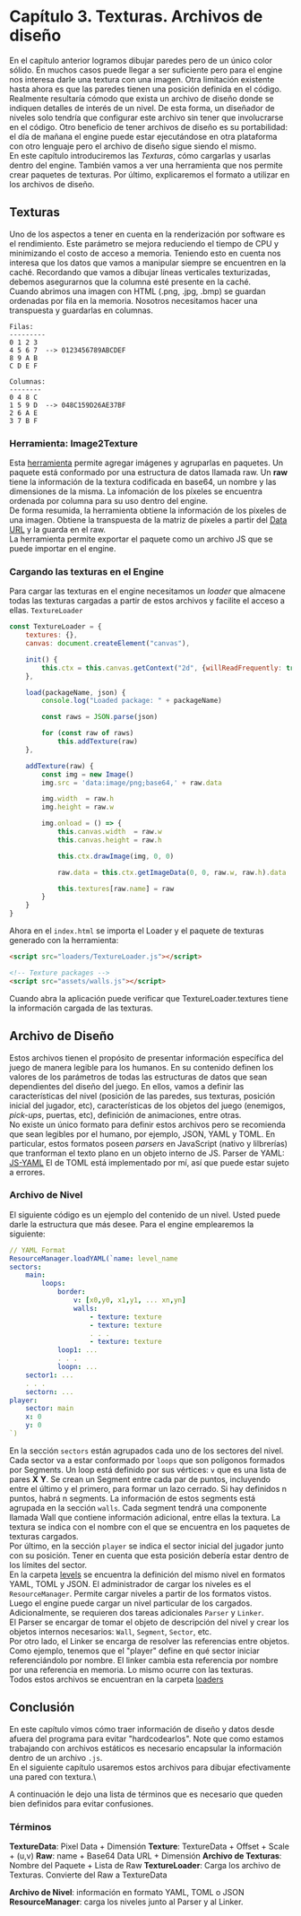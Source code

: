 # **Capítulo 3.** Texturas. Archivos de diseño
En el capítulo anterior logramos dibujar paredes pero de un único color sólido. En muchos casos puede llegar a ser suficiente pero para el engine nos interesa darle una textura con una imagen. Otra limitación existente hasta ahora es que las paredes tienen una posición definida en el código. Realmente resultaría cómodo que exista un archivo de diseño donde se indiquen detalles de interés de un nivel. De esta forma, un diseñador de niveles solo tendría que configurar este archivo sin tener que involucrarse en el código. Otro beneficio de tener archivos de diseño es su portabilidad: el día de mañana el engine puede estar ejecutándose en otra plataforma con otro lenguaje pero el archivo de diseño sigue siendo el mismo.\
En este capítulo introduciremos las *Texturas*, cómo cargarlas y usarlas dentro del engine. También vamos a ver una herramienta que nos permite crear paquetes de texturas. Por último, explicaremos el formato a utilizar en los archivos de diseño.
## Texturas
Uno de los aspectos a tener en cuenta en la renderización por software es el rendimiento. Este parámetro se mejora reduciendo el tiempo de CPU y minimizando el costo de acceso a memoria. Teniendo esto en cuenta nos interesa que los datos que vamos a manipular siempre se encuentren en la caché. Recordando que vamos a dibujar líneas verticales texturizadas, debemos asegurarnos que la columna esté presente en la caché.\
Cuando abrimos una imagen con HTML (.png, .jpg, .bmp) se guardan ordenadas por fila en la memoria. Nosotros necesitamos hacer una transpuesta y guardarlas en columnas.
```
Filas:
---------
0 1 2 3
4 5 6 7  --> 0123456789ABCDEF
8 9 A B
C D E F

Columnas:
--------
0 4 8 C
1 5 9 D  --> 048C159D26AE37BF
2 6 A E
3 7 B F
```
### Herramienta: Image2Texture
Esta [herramienta](./src/Image2Texture.html) permite agregar imágenes y agruparlas en paquetes. Un paquete está conformado por una estructura de datos llamada raw. Un **raw** tiene la información de la textura codificada en base64, un nombre y las dimensiones de la misma. La infomación de los píxeles se encuentra ordenada por columna para su uso dentro del engine.\
De forma resumida, la herramienta obtiene la información de los píxeles de una imagen. Obtiene la transpuesta de la matriz de píxeles a partir del [Data URL](https://developer.mozilla.org/en-US/docs/Web/HTTP/Basics_of_HTTP/Data_URLs) y la guarda en el raw.\
La herramienta permite exportar el paquete como un archivo JS que se puede importar en el engine.
### Cargando las texturas en el Engine
Para cargar las texturas en el engine necesitamos un *loader* que almacene todas las texturas cargadas a partir de estos archivos y facilite el acceso a ellas. `TextureLoader`
```javascript
const TextureLoader = {
    textures: {},
    canvas: document.createElement("canvas"),

    init() {
        this.ctx = this.canvas.getContext("2d", {willReadFrequently: true})
    },

    load(packageName, json) {
        console.log("Loaded package: " + packageName)

        const raws = JSON.parse(json)

        for (const raw of raws)
            this.addTexture(raw)
    },

    addTexture(raw) {
        const img = new Image()
        img.src = 'data:image/png;base64,' + raw.data

        img.width  = raw.h
        img.height = raw.w

        img.onload = () => {
            this.canvas.width  = raw.w
            this.canvas.height = raw.h

            this.ctx.drawImage(img, 0, 0)

            raw.data = this.ctx.getImageData(0, 0, raw.w, raw.h).data

            this.textures[raw.name] = raw
        }
    }
}
```
Ahora en el `index.html` se importa el Loader y el paquete de texturas generado con la herramienta:
```html
<script src="loaders/TextureLoader.js"></script>

<!-- Texture packages -->
<script src="assets/walls.js"></script>
```
Cuando abra la aplicación puede verificar que TextureLoader.textures tiene la información cargada de las texturas.
## Archivo de Diseño
Estos archivos tienen el propósito de presentar información específica del juego de manera legible para los humanos. En su contenido definen los valores de los parámetros de todas las estructuras de datos que sean dependientes del diseño del juego. En ellos, vamos a definir las características del nivel (posición de las paredes, sus texturas, posición inicial del jugador, etc), características de los objetos del juego (enemigos, *pick-ups*, puertas, etc), definición de animaciones, entre otras.\
No existe un único formato para definir estos archivos pero se recomienda que sean legibles por el humano, por ejemplo, JSON, YAML y TOML. En particular, estos formatos poseen *parsers* en JavaScript (nativo y lilbrerías) que tranforman el texto plano en un objeto interno de JS.
Parser de YAML: [JS-YAML](https://github.com/nodeca/js-yaml)
El de TOML está implementado por mí, así que puede estar sujeto a errores.
### Archivo de Nivel
El siguiente código es un ejemplo del contenido de un nivel. Usted puede darle la estructura que más desee. Para el engine emplearemos la siguiente:
```yaml
// YAML Format
ResourceManager.loadYAML(`name: level_name
sectors:
	main:
    	loops:
        	border:
                v: [x0,y0, x1,y1, ... xn,yn]
                walls:
                    - texture: texture
                    - texture: texture
                    . . .
                    - texture: texture
            loop1: ...
            . . .
            loopn: ...
	sector1: ...
    . . .
    sectorn: ...
player:
	sector: main
    x: 0
    y: 0
`)
```
En la sección `sectors` están agrupados cada uno de los sectores del nivel. Cada sector va a estar conformado por `loops` que son polígonos formados por Segments. Un loop está definido por sus vértices: `v` que es una lista de pares **X** **Y**. Se crean un Segment entre cada par de puntos, incluyendo entre el último y el primero, para formar un lazo cerrado. Si hay definidos n puntos, habrá n segments. La información de estos segments está agrupada en la sección `walls`. Cada segment tendrá una componente llamada Wall que contiene información adicional, entre ellas la textura. La textura se indica con el nombre con el que se encuentra en los paquetes de texturas cargados.\
Por último, en la sección `player` se indica el sector inicial del jugador junto con su posición. Tener en cuenta que esta posición debería estar dentro de los límites del sector.\
En la carpeta [levels](https://github.com/juliandelekta/Pseudo3DEngine/tree/main/chapter-03/src/levels) se encuentra la definición del mismo nivel en formatos YAML, TOML y JSON.
El administrador de cargar los niveles es el `ResourceManager`. Permite cargar niveles a partir de los formatos vistos. Luego el engine puede cargar un nivel particular de los cargados. Adicionalmente, se requieren dos tareas adicionales `Parser` y `Linker`.\
El Parser se encargar de tomar el objeto de descripción del nivel y crear los objetos internos necesarios: `Wall`, `Segment`, `Sector`, etc.\
Por otro lado, el Linker se encarga de resolver las referencias entre objetos. Como ejemplo, tenemos que el "player" define en qué sector iniciar referenciándolo por nombre. El linker cambia esta referencia por nombre por una referencia en memoria. Lo mismo ocurre con las texturas.\
Todos estos archivos se encuentran en la carpeta [loaders](https://github.com/juliandelekta/Pseudo3DEngine/tree/main/chapter-03/src/loaders)
## Conclusión
En este capítulo vimos cómo traer información de diseño y datos desde afuera del programa para evitar "hardcodearlos". Note que como estamos trabajando con archivos estáticos es necesario encapsular la información dentro de un archivo `.js`.\
En el siguiente capítulo usaremos estos archivos para dibujar efectivamente una pared con textura.\

A continuación le dejo una lista de términos que es necesario que queden bien definidos para evitar confusiones.
### Términos
**TextureData**: Pixel Data + Dimensión
**Texture**: TextureData + Offset + Scale + (u,v)
**Raw**: name + Base64 Data URL + Dimensión
**Archivo de Texturas**: Nombre del Paquete + Lista de Raw
**TextureLoader**: Carga los archivo de Texturas. Convierte del Raw a TextureData


**Archivo de Nivel**: información en formato YAML, TOML o JSON
**ResourceManager**: carga los niveles junto al Parser y al Linker.
